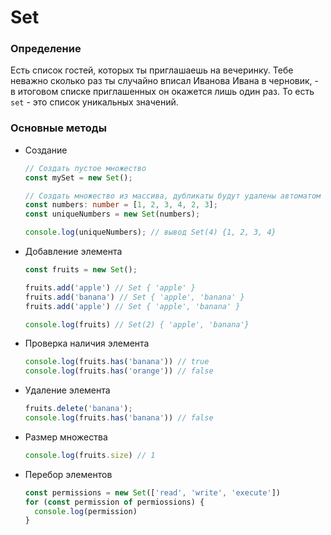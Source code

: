# Set

### Определение

Есть список гостей, которых ты приглашаешь на вечеринку. Тебе неважно сколько раз ты случайно вписал Иванова Ивана в черновик, - в итоговом списке приглашенных он окажется лишь один раз. То есть `set` - это список уникальных значений.

### Основные методы

- Создание 
    ```typescript
    // Создать пустое множество
    const mySet = new Set();
    
    // Создать множество из массива, дубликаты будут удалены автоматом
    const numbers: number = [1, 2, 3, 4, 2, 3];
    const uniqueNumbers = new Set(numbers);
    
    console.log(uniqueNumbers); // вывод Set(4) {1, 2, 3, 4}
    ```
- Добавление элемента
    ```typescript
    const fruits = new Set();
    
    fruits.add('apple') // Set { 'apple' }
    fruits.add('banana') // Set { 'apple', 'banana' }
    fruits.add('apple') // Set { 'apple', 'banana' }
  
    console.log(fruits) // Set(2) { 'apple', 'banana'}
    ```
- Проверка наличия элемента
    ```typescript
    console.log(fruits.has('banana')) // true
    console.log(fruits.has('orange')) // false
    ```
- Удаление элемента
  ```typescript
  fruits.delete('banana');
  console.log(fruits.has('banana')) // false
  ```
- Размер множества
  ```typescript
  console.log(fruits.size) // 1
  ```
- Перебор элементов
  ```typescript
  const permissions = new Set(['read', 'write', 'execute'])
  for (const permission of permiossions) {
    console.log(permission)
  }
  ```